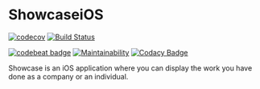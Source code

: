 # ShowcaseiOS
[![codecov](https://codecov.io/gh/DVT/ShowcaseiOS/branch/develop/graph/badge.svg)](https://codecov.io/gh/DVT/ShowcaseiOS) [![Build Status](https://app.bitrise.io/app/dd67abd316a141c8/status.svg?token=mMs6L-Yc8VFTYw64727NGQ&branch=develop)](https://app.bitrise.io/app/dd67abd316a141c8)

[![codebeat badge](https://codebeat.co/badges/23f4fd92-e5d3-42aa-a9b0-dd41b884201c)](https://codebeat.co/projects/github-com-dvt-showcaseios-develop)    [![Maintainability](https://api.codeclimate.com/v1/badges/6e82d131a44f2c8b8337/maintainability)](https://codeclimate.com/github/DVT/ShowcaseiOS/maintainability) [![Codacy Badge](https://api.codacy.com/project/badge/Grade/2870262087fe438f8f29eab15a19cf77)](https://www.codacy.com/app/pjwelcome/ShowcaseiOS?utm_source=github.com&amp;utm_medium=referral&amp;utm_content=DVT/ShowcaseiOS&amp;utm_campaign=Badge_Grade)

Showcase is an iOS application where you can display the work you have done as a company or an individual.

